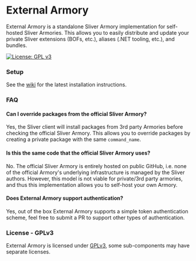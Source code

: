 # External Armory

External Armory is a standalone Sliver Armory implementation for self-hosted Sliver Armories. This allows you to easily distribute and update your private Sliver extensions (BOFs, etc.), aliases (.NET tooling, etc.), and bundles.

[![License: GPL v3](https://img.shields.io/badge/License-GPLv3-blue.svg)](https://www.gnu.org/licenses/gpl-3.0)

### Setup

See the [wiki](https://github.com/sliverarmory/external-armory/wiki/Setup) for the latest installation instructions.

### FAQ

#### Can I override packages from the official Sliver Armory?

Yes, the Sliver client will install packages from 3rd party Armories before checking the official Sliver Armory. This allows you to override packages by creating a private package with the same `command_name`.

#### Is this the same code that the official Sliver Armory uses?

No. The official Sliver Armory is entirely hosted on public GitHub, i.e. none of the official Armory's underlying infrastructure is managed by the Sliver authors. However, this model is not viable for private/3rd party armories, and thus this implementation allows you to self-host your own Armory.

#### Does External Armory support authentication?

Yes, out of the box External Armory supports a simple token authentication scheme, feel free to submit a PR to support other types of authentication.

### License - GPLv3

External Armory is licensed under [GPLv3](https://www.gnu.org/licenses/gpl-3.0.en.html), some sub-components may have separate licenses.
